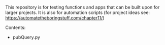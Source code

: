 This repository is for testing functions and apps that can be built upon for larger projects.
It is also for automation scripts (for project ideas see:  https://automatetheboringstuff.com/chapter11/)

Contents:
  - pubQuery.py
